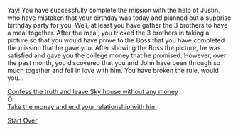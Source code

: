 Yay! You have successfully complete the mission with the help of Justin, who have mistaken that your birthday was today and planned out a supprise birthday party for you. Well, at least you have gather the 3 brothers to have a meal together. After the meal, you tricked the 3 brothers in taking a picture so that you would have prove to the Boss that you have completed the mission that he gave you. After showing the Boss the picture, he was satisfied and gave you the college money that he promised. However, over the past month, you discovered that you and John have been through so much together and fell in love with him. You have broken the rule, would you...

[Confess the truth and leave Sky house without any money](love.md)  
Or  
[Take the money and end your relationship with him](money.md)

[Start Over](../kicked-out.md)